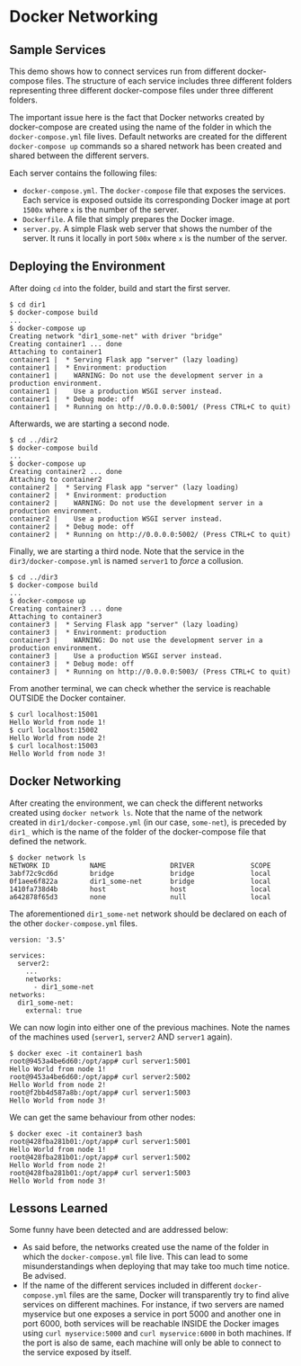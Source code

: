 Docker Networking
=================


Sample Services
---------------

This demo shows how to connect services run from different docker-compose files.
The structure of each service includes three different folders representing three different docker-compose files under three different folders.

The important issue here is the fact that Docker networks created by docker-compose are created using the name of the folder in which the `docker-compose.yml` file lives. 
Default networks are created for the different `docker-compose up` commands so a shared network has been created and shared between the different servers.

Each server contains the following files:

- `docker-compose.yml`. The `docker-compose` file that exposes the services. Each service is exposed outside its corresponding Docker image at port `1500x` where `x` is the number of the server. 
- `Dockerfile`. A file that simply prepares the Docker image.
- `server.py`. A simple Flask web server that shows the number of the server. It runs it locally in port `500x` where `x` is the number of the server.

Deploying the Environment
-------------------------

After doing `cd` into the folder, build and start the first server.

```
$ cd dir1
$ docker-compose build
...
$ docker-compose up
Creating network "dir1_some-net" with driver "bridge"
Creating container1 ... done
Attaching to container1
container1 |  * Serving Flask app "server" (lazy loading)
container1 |  * Environment: production
container1 |    WARNING: Do not use the development server in a production environment.
container1 |    Use a production WSGI server instead.
container1 |  * Debug mode: off
container1 |  * Running on http://0.0.0.0:5001/ (Press CTRL+C to quit)
```

Afterwards, we are starting a second node.

```
$ cd ../dir2
$ docker-compose build
...
$ docker-compose up
Creating container2 ... done
Attaching to container2
container2 |  * Serving Flask app "server" (lazy loading)
container2 |  * Environment: production
container2 |    WARNING: Do not use the development server in a production environment.
container2 |    Use a production WSGI server instead.
container2 |  * Debug mode: off
container2 |  * Running on http://0.0.0.0:5002/ (Press CTRL+C to quit)
```

Finally, we are starting a third node. Note that the service in the `dir3/docker-compose.yml` is named `server1` to *force* a collusion.

```
$ cd ../dir3
$ docker-compose build
...
$ docker-compose up
Creating container3 ... done
Attaching to container3
container3 |  * Serving Flask app "server" (lazy loading)
container3 |  * Environment: production
container3 |    WARNING: Do not use the development server in a production environment.
container3 |    Use a production WSGI server instead.
container3 |  * Debug mode: off
container3 |  * Running on http://0.0.0.0:5003/ (Press CTRL+C to quit)
```

From another terminal, we can check whether the service is reachable OUTSIDE the Docker container.

```
$ curl localhost:15001
Hello World from node 1!
$ curl localhost:15002
Hello World from node 2!
$ curl localhost:15003
Hello World from node 3!
```

Docker Networking
-----------------

After creating the environment, we can check the different networks created using `docker network ls`. 
Note that the name of the network created in `dir1/docker-compose.yml` (in our case, `some-net`), is preceded by `dir1_` which is the name of the folder of the docker-compose file that defined the network.

```
$ docker network ls
NETWORK ID          NAME                DRIVER              SCOPE
3abf72c9cd6d        bridge              bridge              local
0f1aee6f822a        dir1_some-net       bridge              local
1410fa738d4b        host                host                local
a642878f65d3        none                null                local
```

The aforementioned `dir1_some-net` network should be declared on each of the other `docker-compose.yml` files.

```
version: '3.5'

services:
  server2:
    ...
    networks:
      - dir1_some-net
networks:
  dir1_some-net:
    external: true
```

We can now login into either one of the previous machines. 
Note the names of the machines used (`server1`, `server2` AND `server1` again).

```
$ docker exec -it container1 bash
root@9453a4be6d60:/opt/app# curl server1:5001
Hello World from node 1!
root@9453a4be6d60:/opt/app# curl server2:5002
Hello World from node 2!
root@f2bb4d587a8b:/opt/app# curl server1:5003
Hello World from node 3!
```

We can get the same behaviour from other nodes:

```
$ docker exec -it container3 bash
root@428fba281b01:/opt/app# curl server1:5001
Hello World from node 1!
root@428fba281b01:/opt/app# curl server1:5002
Hello World from node 2!
root@428fba281b01:/opt/app# curl server1:5003
Hello World from node 3!
```

Lessons Learned
---------------

Some funny have been detected and are addressed below:

- As said before, the networks created use the name of the folder in which the `docker-compose.yml` file live. This can lead to some misunderstandings when deploying that may take too much time notice. Be advised.
- If the name of the different services included in different `docker-compose.yml` files are the same, Docker will transparently try to find alive services on different machines. For instance, if two servers are named myservice but one exposes a service in port 5000 and another one in port 6000, both services will be reachable INSIDE the Docker images using `curl myservice:5000` and `curl myservice:6000` in both machines. If the port is also de same, each machine will only be able to connect to the service exposed by itself.
